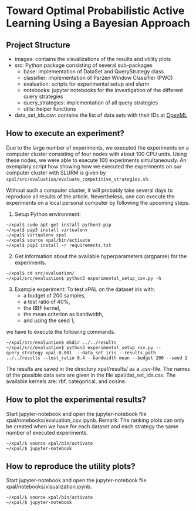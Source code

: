 # Toward Optimal Probabilistic Active Learning Using a Bayesian Approach

## Project Structure
- images: contains the visualizations of the results and utility plots
- src: Python package consisting of several sub-packages
    - base: implementation of DataSet and QueryStrategy class
    - classifier: implementation of Parzen Window Classifier (PWC)
    - evaluation: scripts for experimental setup and slurm
    - notebooks: jupyter notebooks for the investigation of the different query strategies
    - query_strategies: implementation of all query strategies
    - utils: helper functions
- data_set_ids.csv: contains the list of data sets with their IDs at [OpenML](https://www.openml.org/home)

## How to execute an experiment?
Due to the large number of experiments, we executed the experiments on a computer cluster consisting of four nodes with
about 100 CPU units. Using these nodes, we were able to execute 100 experiments simultaneously. An exemplary script how
showing how we executed the experiments on our computer cluster with SLURM is given by 
`xpal/src/evaluation/evaluate_competitive_strategies.sh`.

Without such a computer cluster, it will  probably take several days to reproduce all results of the article. Nevertheless, one can execute the 
experiments on a local personal computer by following the upcoming steps.

1. Setup Python environment:
```text
~/xpal$ sudo apt-get install python3-pip
~/xpal$ pip3 install virtualenv
~/xpal$ virtualenv xpal
~/xpal$ source xpal/bin/activate
~/xpal$ pip3 install -r requirements.txt
```
2. Get information about the available hyperparameters (argparse) for the experiments.
```text
~/xpal$ cd src/evaluation/
~/xpal/src/evaluation$ python3 experimental_setup_csv.py -h
```
3. Example experiment: To test xPAL on the dataset iris with:
    - a budget of 200 samples, 
    - a test ratio of 40%, 
    - the RBF kernel, 
    - the mean criterion as bandwidth,
    - and using the seed 1,
    
we have to execute the following commands.
```text
~/xpal/src/evaluation$ mkdir ../../results
~/xpal/src/evaluation$ python3 experimental_setup_csv.py --query_strategy xpal-0.001  --data_set iris --results_path ../../results --test_ratio 0.4 --bandwidth mean --budget 200 --seed 1
```
The results are saved in the directory xpal/results/ as a .csv-file.
The names of the possible data sets are given in the file xpal/dat_set_ids.csv.
The available kernels are: rbf, categorical, and cosine.

## How to plot the experimental results?
Start jupyter-notebook and open the jupyter-notebook file xpal/notebooks/evaluation_csv.ipynb.
Remark: The ranking plots can only be created when we have for each dataset and each strategy the same number of 
executed experiments.
```text
~/xpal/$ source xpal/bin/activate
~/xpal/$ jupyter-notebook
```

## How to reproduce the utility plots?
Start jupyter-notebook and open the jupyter-notebook file xpal/notebooks/visualization.ipynb.
```text
~/xpal/$ source xpal/bin/activate
~/xpal/$ jupyter-notebook
```
